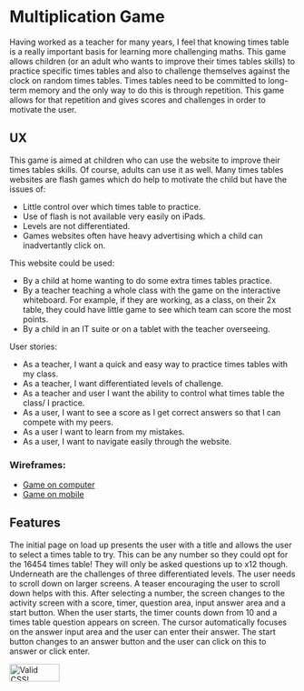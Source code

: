 # Multiplication Game
Having worked as a teacher for many years, I feel that knowing times table is a really important basis for learning more challenging maths. This game allows children (or an adult who wants to improve their times tables skills) to practice specific times tables and also to challenge themselves against the clock on random times tables. Times tables need to be committed to long-term memory and the only way to do this is through repetition. This game allows for that repetition and gives scores and challenges in order to motivate the user.

## UX
This game is aimed at children who can use the website to improve their times tables skills. Of course, adults can use it as well. Many times tables websites are flash games which do help to motivate the child but have the issues of: 
- Little control over which times table to practice.
- Use of flash is not available very easily on iPads.
- Levels are not differentiated.
- Games websites often have heavy advertising which a child can inadvertantly click on. 


This website could be used:
- By a child at home wanting to do some extra times tables practice.
- By a teacher teaching a whole class with the game on the interactive whiteboard. For example, if they are working, as a class, on their 2x table, they could have little game to see which team can score the most points.
- By a child in an IT suite or on a tablet with the teacher overseeing.

User stories:
- As a teacher, I want a quick and easy way to practice times tables with my class.
- As a teacher, I want differentiated levels of challenge.
- As a teacher and user I want the ability to control what times table the class/ I practice.
- As a user, I want to see a score as I get correct answers so that I can compete with my peers.
- As a user I want to learn from my mistakes.
- As a user, I want to navigate easily through the website.

### Wireframes:

- [Game on computer](/assets/wireframes/computer.jpg)
- [Game on mobile](/assets/wireframes/mobile.jpg)

## Features
The initial page on load up presents the user with a title and allows the user to select a times table to try. This can be any number so they could opt for the 16454 times table! They will only be asked questions up to x12 though. Underneath are the challenges of three differentiated levels. The user needs to scroll down on larger screens. A teaser encouraging the user to scroll down helps with this.
After selecting a number, the screen changes to the activity screen with a score, timer, question area, input answer area and a start button. When the user starts, the timer counts down from 10 and a times table question appears on screen. The cursor automatically focuses on the answer input area and the user can enter their answer. The start button changes to an answer button and the user can click on this to answer or click enter. 



<p>
    <a href="http://jigsaw.w3.org/css-validator/check/referer">
        <img style="border:0;width:88px;height:31px"
            src="http://jigsaw.w3.org/css-validator/images/vcss"
            alt="Valid CSS!" />
    </a>
</p>
     
